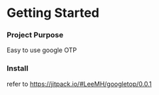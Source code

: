 # Getting Started

### Project Purpose
Easy to use google OTP

### Install
refer to https://jitpack.io/#LeeMH/googletop/0.0.1

